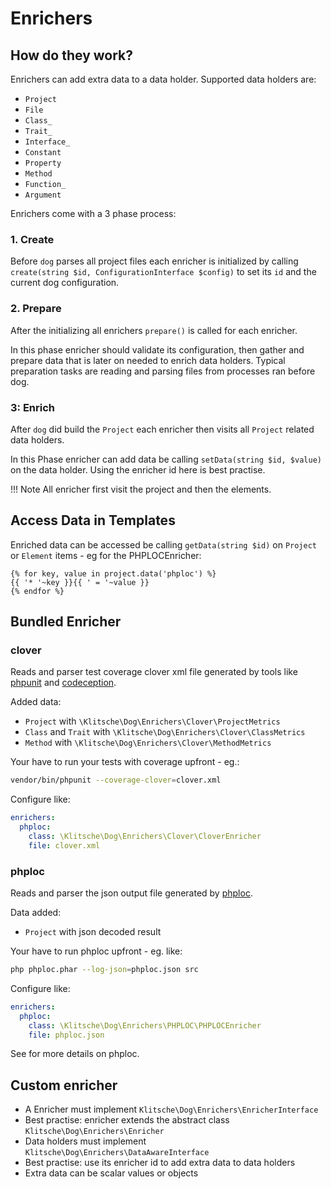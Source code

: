 # Enrichers

## How do they work?

Enrichers can add extra data to a data holder. Supported data holders are:

* `Project`
* `File`
* `Class_`
* `Trait_`
* `Interface_`
* `Constant`
* `Property`
* `Method`
* `Function_`
* `Argument` 

Enrichers come with a 3 phase process:

### 1. Create

Before `dog` parses all project files each enricher is initialized by calling `create(string $id, ConfigurationInterface $config)` to set its `id` and the current dog configuration.

### 2. Prepare

After the initializing all enrichers `prepare()` is called for each enricher.

In this phase enricher should validate its configuration, then gather and prepare data that is later on needed to enrich data holders.
Typical preparation tasks are reading and parsing files from processes ran before dog.

### 3: Enrich

After `dog` did build the `Project` each enricher then visits all `Project` related data holders.

In this Phase enricher can add data be calling `setData(string $id, $value)` on the data holder.
Using the enricher id here is best practise.

!!! Note
    All enricher first visit the project and then the elements. 
    
## Access Data in Templates

Enriched data can be accessed be calling `getData(string $id)` on `Project` or `Element` items - eg for the PHPLOCEnricher:

```twig
{% for key, value in project.data('phploc') %}
{{ '* '~key }}{{ ' = '~value }}
{% endfor %}
```

## Bundled Enricher

### clover

Reads and parser test coverage clover xml file generated by tools like [phpunit](https://phpunit.de/) and 
[codeception](https://codeception.com/). 

Added data:
 
* `Project` with `\Klitsche\Dog\Enrichers\Clover\ProjectMetrics`
* `Class` and `Trait` with `\Klitsche\Dog\Enrichers\Clover\ClassMetrics`
* `Method` with `\Klitsche\Dog\Enrichers\Clover\MethodMetrics`

Your have to run your tests with coverage upfront - eg.:

```bash
vendor/bin/phpunit --coverage-clover=clover.xml
```

Configure like:

```yaml
enrichers:
  phploc:
    class: \Klitsche\Dog\Enrichers\Clover\CloverEnricher
    file: clover.xml
```

### phploc

Reads and parser the json output file generated by [phploc](https://github.com/sebastianbergmann/phploc).
 
Data added:

* `Project` with json decoded result

Your have to run phploc upfront - eg. like:

```bash
php phploc.phar --log-json=phploc.json src
```

Configure like:

```yaml
enrichers:
  phploc:
    class: \Klitsche\Dog\Enrichers\PHPLOC\PHPLOCEnricher
    file: phploc.json
```

See  for more details on phploc.

## Custom enricher

* A Enricher must implement `Klitsche\Dog\Enrichers\EnricherInterface`
* Best practise: enricher extends the abstract class `Klitsche\Dog\Enrichers\Enricher`
* Data holders must implement `Klitsche\Dog\Enrichers\DataAwareInterface`
* Best practise: use its enricher id to add extra data to data holders
* Extra data can be scalar values or objects